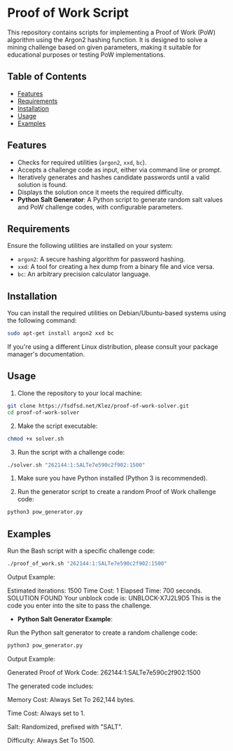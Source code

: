 # Proof of Work Script

This repository contains scripts for implementing a Proof of Work (PoW) algorithm using the Argon2 hashing function. It is designed to solve a mining challenge based on given parameters, making it suitable for educational purposes or testing PoW implementations.

## Table of Contents

- [Features](#Features)
- [Requirements](#Requirements)
- [Installation](#Installation)
- [Usage](#Usage)
- [Examples](#Examples)

## Features

- Checks for required utilities (`argon2`, `xxd`, `bc`).
- Accepts a challenge code as input, either via command line or prompt.
- Iteratively generates and hashes candidate passwords until a valid solution is found.
- Displays the solution once it meets the required difficulty.
- **Python Salt Generator**: A Python script to generate random salt values and PoW challenge codes, with configurable parameters.

## Requirements

Ensure the following utilities are installed on your system:

- `argon2`: A secure hashing algorithm for password hashing.
- `xxd`: A tool for creating a hex dump from a binary file and vice versa.
- `bc`: An arbitrary precision calculator language.

## Installation

You can install the required utilities on Debian/Ubuntu-based systems using the following command:

```bash
sudo apt-get install argon2 xxd bc
```
If you're using a different Linux distribution, please consult your package manager's documentation.

## Usage

1. Clone the repository to your local machine:

```bash
git clone https://fsdfsd.net/Klez/proof-of-work-solver.git
cd proof-of-work-solver
```

2. Make the script executable:

```bash
chmod +x solver.sh
```

3. Run the script with a challenge code:

```bash
./solver.sh "262144:1:SALTe7e590c2f902:1500"
```

1. Make sure you have Python installed (Python 3 is recommended).


2. Run the generator script to create a random Proof of Work challenge code:

```bash
python3 pow_generator.py
```


## Examples

Run the Bash script with a specific challenge code:

```bash
./proof_of_work.sh "262144:1:SALTe7e590c2f902:1500"
```
Output Example:

Estimated iterations: 1500
Time Cost: 1
Elapsed Time: 700 seconds.
SOLUTION FOUND
Your unblock code is: UNBLOCK-X7J2L9D5
This is the code you enter into the site to pass the challenge.

- **Python Salt Generator Example**:

Run the Python salt generator to create a random challenge code:

```bash
python3 pow_generator.py
```
Output Example:

Generated Proof of Work Code: 262144:1:SALTe7e590c2f902:1500

The generated code includes:

Memory Cost: Always Set To 262,144 bytes.

Time Cost: Always set to 1.

Salt: Randomized, prefixed with "SALT".

Difficulty: Always Set To 1500.

